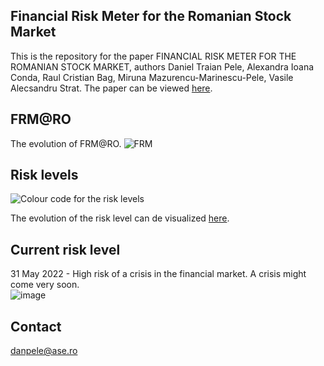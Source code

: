 ## Financial Risk Meter for the Romanian Stock Market

This is the repository for the paper FINANCIAL RISK METER FOR THE ROMANIAN STOCK MARKET, authors Daniel Traian Pele, Alexandra Ioana Conda, Raul Cristian Bag, Miruna Mazurencu-Marinescu-Pele, Vasile Alecsandru Strat.
The paper can be viewed [here]().


## FRM@RO
The evolution of FRM@RO.
![FRM](/frm_ro/docs/assets/FRM_RO.png)

## Risk levels
![Colour code for the risk levels](/frm_ro/docs/assets/color_code.png)

The evolution of the risk level can de visualized [here](https://danpele.github.io/frm_ro/docs/assets/FRM_RO.html).

## Current risk level
31 May 2022 - High risk of a crisis in the financial market.	A crisis might come very soon.
<br/>
![image](https://user-images.githubusercontent.com/26813254/178288115-d9c682c0-ba87-47ee-bf36-d872985a288d.png)





## Contact
danpele@ase.ro
